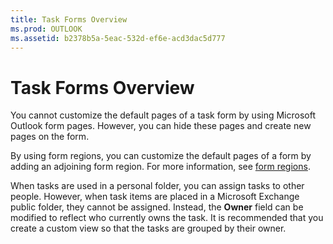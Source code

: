 ```yaml
---
title: Task Forms Overview
ms.prod: OUTLOOK
ms.assetid: b2378b5a-5eac-532d-ef6e-acd3dac5d777
---
```



# Task Forms Overview

You cannot customize the default pages of a task form by using Microsoft Outlook form pages. However, you can hide these pages and create new pages on the form.

By using form regions, you can customize the default pages of a form by adding an adjoining form region. For more information, see  [form regions](form-regions.md).

When tasks are used in a personal folder, you can assign tasks to other people. However, when task items are placed in a Microsoft Exchange public folder, they cannot be assigned. Instead, the  **Owner** field can be modified to reflect who currently owns the task. It is recommended that you create a custom view so that the tasks are grouped by their owner.


